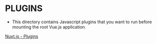 # PLUGINS

* This directory contains Javascript plugins that you want to run before mounting the root Vue.js application.

[Nuxt.js - Plugins](https://nuxtjs.org/guide/plugins)
